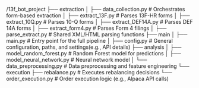 /13f_bot_project
├── extraction
│   ├── data_collection.py       # Orchestrates form-based extraction
│   ├── extract_13F.py           # Parses 13F-HR forms
│   ├── extract_10Q.py           # Parses 10-Q forms
│   ├── extract_DEF14A.py        # Parses DEF 14A forms
│   ├── extract_form4.py         # Parses Form 4 filings
│   ├── parse_extract.py         # Shared XML/HTML parsing functions
├── main
│   ├── main.py                  # Entry point for the full pipeline
│   ├── config.py                # General configuration, paths, and settings(e.g., API details)
├── analysis
│   ├── model_random_forest.py   # Random Forest model for predictions
│   ├── model_neural_network.py  # Neural network model
│   └── data_preprocessing.py    # Data preprocessing and feature engineering
└── execution
    ├── rebalance.py             # Executes rebalancing decisions
    └── order_execution.py       # Order execution logic (e.g., Alpaca API calls)
